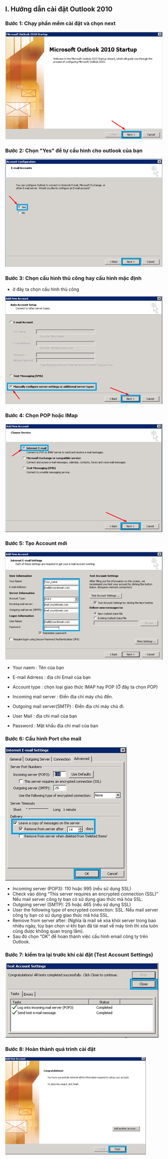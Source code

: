## I. Hướng dẫn cài đặt Outlook 2010 
### Bước 1: Chạy phần mềm cài đặt và chọn next 
<img src="img/outlook2010 (1).png">

### Bước 2: Chọn "Yes" để tự cấu hình cho outlook của bạn
<img src="img/outlook2010 (2).png">

### Bước 3: Chọn cấu hình thủ công hay cấu hình mặc định 
- ở đây ta chọn cấu hình thủ công
<img src="img/outlook2010 (3).png">

### Bước 4: Chọn POP hoặc IMap
<img src="img/outlook2010 (4).png">

### Bước 5: Tạo Account mới
<img src="img/outlook2010 (5).png">

- Your naem : Tên của bạn
 
- E-mail Adrress : địa chỉ Email của bạn

- Account type : chọn loại giao thức IMAP hay POP (Ở đây ta chọn POP)

- Incoming mail server : Điền địa chỉ máy chủ đến.

- Outgoing mail server(SMTP) : Điền địa chỉ máy chủ đi.

- User Mail : địa chỉ mail của bạn

- Password : Mật khẩu địa chỉ mail của bạn


### Bước 6: Cấu hình Port cho mail

<img src="img/outlook2010 (6).png">

- Incoming server (POP3): 110 hoặc 995 (nếu sử dụng SSL)
- Check vào dòng “This server requires an encrypted connection (SSL)” Nếu mail server công ty bạn có sử dụng giao thức mã hóa SSL.
- Outgoing server (SMTP): 25 hoặc 465 (nếu sử dụng SSL)
- User the following type of encrypted connection: SSL. Nếu mail server công ty bạn có sử dụng giao thức mã hóa SSL.
- Remove from server after: (Nghĩa là mail sẽ xóa khỏi server trong bao nhiêu ngày, tùy bạn chọn vì khi bạn đã tải mail về máy tính thì xóa luôn cũng được không quan trọng lắm).
- Sau đó chọn “OK” để hoàn thành việc cấu hình email công ty trên Outlook.

### Bước 7: kiểm tra lại trước khi cài đặt (Test Account Settings)
<img src="img/outlook2010 (7).png">

### Bước 8: Hoàn thành quá trình cài đặt 
<img src="img/outlook2010 (8).png">